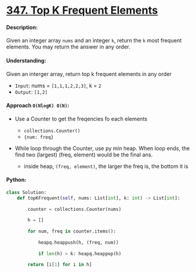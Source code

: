 # [347. Top K Frequent Elements](https://leetcode.com/problems/top-k-frequent-elements/)

#### Description:

Given an integer array `nums` and an integer `k`, return the `k` most frequent elements. You may return the answer in any order.


#### Understanding:

Given an interger array, return top k frequent elements in any order

- `Input`: nums = `[1,1,1,2,2,3]`, k = `2`
- `Output`: `[1,2]`



#### Approach `O(NlogK) O(N)`:

- Use a Counter to get the freqencies fo each elements
	- `collections.Counter()`
	- `{num: freq}` 

- While loop through the Counter, use py min heap. When loop ends, the find two (largest) (freq, element) would be the final ans.
	- inside heap, `(freq, element)`, the larger the freq is, the bottom it is



#### Python:
```python
class Solution:
    def topKFrequent(self, nums: List[int], k: int) -> List[int]:
        
        counter = collections.Counter(nums)
        
        h = []
        
        for num, freq in counter.items():
            
            heapq.heappush(h, (freq, num))
            
            if len(h) > k: heapq.heappop(h)
                
        return [i[1] for i in h]
```